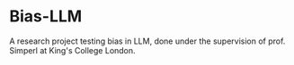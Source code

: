 # Bias-LLM
A research project testing bias in LLM, done under the supervision of prof. Simperl at King's College London.
